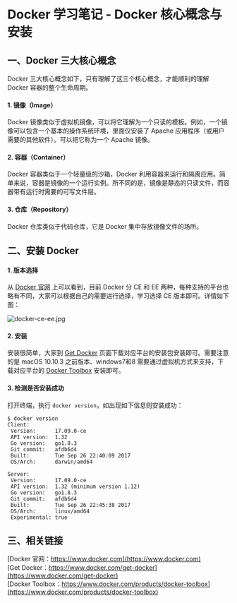 # Docker 学习笔记 - Docker 核心概念与安装


## 一、Docker 三大核心概念

Docker 三大核心概念如下，只有理解了这三个核心概念，才能顺利的理解 Docker 容器的整个生命周期。

#### 1. 镜像（Image）
Docker 镜像类似于虚拟机镜像，可以将它理解为一个只读的模板。例如，一个镜像可以包含一个基本的操作系统环境，里面仅安装了 Apache 应用程序（或用户需要的其他软件）。可以把它称为一个 Apache 镜像。

#### 2. 容器（Container）
Docker 容器类似于一个轻量级的沙箱，Docker 利用容器来运行和隔离应用。简单来说，容器是镜像的一个运行实例。所不同的是，镜像是静态的只读文件，而容器带有运行时需要的可写文件层。

#### 3. 仓库（Repository）
Docker 仓库类似于代码仓库，它是 Docker 集中存放镜像文件的场所。


## 二、安装 Docker

#### 1. 版本选择
从 [Docker 官网](https://www.docker.com) 上可以看到，目前 Docker 分 CE 和 EE 两种，每种支持的平台也略有不同，大家可以根据自己的需要进行选择，学习选择 CE 版本即可。详情如下图：

![docker-ce-ee.jpg](http://www.mayanlong.com/usr/uploads/2017/10/1818953991.jpg)

#### 2. 安装

安装很简单，大家到 [Get Docker](https://www.docker.com/get-docker) 页面下载对应平台的安装包安装即可。需要注意的是 macOS 10.10.3 之前版本、windows7和8 需要通过虚拟机方式来支持，下载对应平台的 [Docker Toolbox](https://www.docker.com/products/docker-toolbox) 安装即可。 

#### 3. 检测是否安装成功
打开终端，执行 `docker version`，如出现如下信息则安装成功：
```
$ docker version
Client:
 Version:      17.09.0-ce
 API version:  1.32
 Go version:   go1.8.3
 Git commit:   afdb6d4
 Built:        Tue Sep 26 22:40:09 2017
 OS/Arch:      darwin/amd64

Server:
 Version:      17.09.0-ce
 API version:  1.32 (minimum version 1.12)
 Go version:   go1.8.3
 Git commit:   afdb6d4
 Built:        Tue Sep 26 22:45:38 2017
 OS/Arch:      linux/amd64
 Experimental: true

```


## 三、相关链接

[Docker 官网：https://www.docker.com](https://www.docker.com)<br>
[Get Docker：https://www.docker.com/get-docker](https://www.docker.com/get-docker)<br>
[Docker Toolbox：https://www.docker.com/products/docker-toolbox](https://www.docker.com/products/docker-toolbox)
